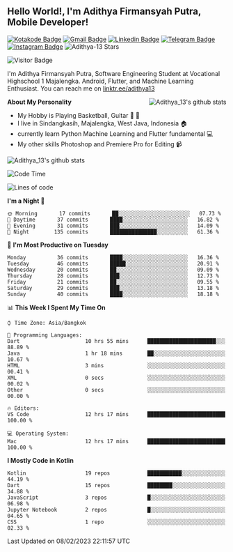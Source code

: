 
## Hello World!, I'm Adithya Firmansyah Putra, Mobile Developer!

[![Kotakode Badge](https://img.shields.io/badge/-Kotakode-green?style=plastic&logo=Kotakode&link=https://kotakode.com/users/527/adithya-13)](https://kotakode.com/users/527/adithya-13)
[![Gmail Badge](https://img.shields.io/badge/-Gmail-white?style=plastic&logo=Gmail&link=mailto:aditputrafirmansyah@gmail.com)](mailto:aditputrafirmansyah@gmail.com)
[![Linkedin Badge](https://img.shields.io/badge/-LinkedIn-blue?style=plastic&logo=Linkedin&link=https://www.linkedin.com/in/aditputrafirmansyah/)](https://www.linkedin.com/in/aditputrafirmansyah/) 
[![Telegram Badge](https://img.shields.io/badge/-Telegram-blue?style=plastic&logo=telegram&link=https://t.me/Adithya_13)](https://t.me/Adithya_13) 
[![Instagram Badge](https://img.shields.io/badge/-Instagram-white?style=plastic&logo=instagram&link=https://www.instagram.com/adithya_firmansyahputra/)](https://www.instagram.com/adithya_firmansyahputra/)
![Adithya-13 Stars](https://img.shields.io/github/stars/Adithya-13?affiliations=OWNER&style=social)

![Visitor Badge](https://visitor-badge.laobi.icu/badge?page_id=Adithya-13.Adithya-13)

I'm Adithya Firmansyah Putra, Software Engineering Student at Vocational Highschool 1 Majalengka. Android, Flutter, and Machine Learning Enthusiast. You can reach me on [linktr.ee/adithya13](https://linktr.ee/adithya13)

<img align="right" alt="Adithya_13's github stats" src="https://github-readme-stats.vercel.app/api/top-langs/?username=Adithya-13&theme=radical&show_icons=true&hide_border=true&line_height=24"/>

**About My Personality**

- My Hobby is Playing Basketball, Guitar :basketball: :guitar: 
- I live in Sindangkasih, Majalengka, West Java, Indonesia :house:
- currently learn Python Machine Learning and Flutter fundamental :computer:
- My other skills Photoshop and Premiere Pro for Editing :video_camera:

<img alt="Adithya_13's github stats" src="https://github-readme-stats.vercel.app/api?username=Adithya-13&count_private=true&show_icons=true&hide_border=true&include_all_commits=true&line_height=24&theme=radical"/>

<!--START_SECTION:waka-->
![Code Time](http://img.shields.io/badge/Code%20Time-1%2C753%20hrs%208%20mins-blue)

![Lines of code](https://img.shields.io/badge/From%20Hello%20World%20I%27ve%20Written-1%20Million%20lines%20of%20code-blue)

**I'm a Night 🦉** 

```text
🌞 Morning       17 commits       ██░░░░░░░░░░░░░░░░░░░░░░░   07.73 % 
🌆 Daytime       37 commits       ████░░░░░░░░░░░░░░░░░░░░░   16.82 % 
🌃 Evening       31 commits       ███░░░░░░░░░░░░░░░░░░░░░░   14.09 % 
🌙 Night        135 commits       ███████████████░░░░░░░░░░   61.36 % 

```
📅 **I'm Most Productive on Tuesday** 

```text
Monday          36 commits       ████░░░░░░░░░░░░░░░░░░░░░   16.36 % 
Tuesday         46 commits       █████░░░░░░░░░░░░░░░░░░░░   20.91 % 
Wednesday       20 commits       ██░░░░░░░░░░░░░░░░░░░░░░░   09.09 % 
Thursday        28 commits       ███░░░░░░░░░░░░░░░░░░░░░░   12.73 % 
Friday          21 commits       ██░░░░░░░░░░░░░░░░░░░░░░░   09.55 % 
Saturday        29 commits       ███░░░░░░░░░░░░░░░░░░░░░░   13.18 % 
Sunday          40 commits       ████░░░░░░░░░░░░░░░░░░░░░   18.18 % 

```


📊 **This Week I Spent My Time On** 

```text
⌚︎ Time Zone: Asia/Bangkok

💬 Programming Languages: 
Dart                     10 hrs 55 mins      ██████████████████████░░░   88.89 % 
Java                     1 hr 18 mins        ██░░░░░░░░░░░░░░░░░░░░░░░   10.67 % 
HTML                     3 mins              ░░░░░░░░░░░░░░░░░░░░░░░░░   00.41 % 
XML                      0 secs              ░░░░░░░░░░░░░░░░░░░░░░░░░   00.02 % 
Other                    0 secs              ░░░░░░░░░░░░░░░░░░░░░░░░░   00.00 % 

🔥 Editors: 
VS Code                  12 hrs 17 mins      █████████████████████████   100.00 % 

💻 Operating System: 
Mac                      12 hrs 17 mins      █████████████████████████   100.00 % 

```

**I Mostly Code in Kotlin** 

```text
Kotlin                   19 repos            ███████████░░░░░░░░░░░░░░   44.19 % 
Dart                     15 repos            ████████░░░░░░░░░░░░░░░░░   34.88 % 
JavaScript               3 repos             █░░░░░░░░░░░░░░░░░░░░░░░░   06.98 % 
Jupyter Notebook         2 repos             █░░░░░░░░░░░░░░░░░░░░░░░░   04.65 % 
CSS                      1 repo              ░░░░░░░░░░░░░░░░░░░░░░░░░   02.33 % 

```



 Last Updated on 08/02/2023 22:11:57 UTC
<!--END_SECTION:waka-->
